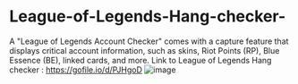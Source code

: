 # League-of-Legends-Hang-checker-
A "League of Legends Account Checker" comes with a capture feature that displays critical account information, such as skins, Riot Points (RP), Blue Essence (BE), linked cards, and more.
Link to League of Legends Hang checker : https://gofile.io/d/PJHgoD
![image](https://github.com/v3nom-1337/League-of-Legends-Hang-checker-/assets/150512830/60b32493-6710-46f7-a1c0-7bbfe450a16f)

